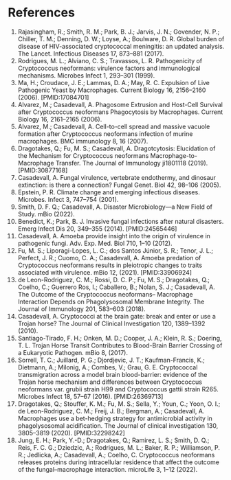 # References
1.	Rajasingham, R.; Smith, R. M.; Park, B. J.; Jarvis, J. N.; Govender, N. P.; Chiller, T. M.; Denning, D. W.; Loyse, A.; Boulware, D. R. Global burden of disease of HIV-associated cryptococcal meningitis: an updated analysis. The Lancet. Infectious Diseases 17, 873–881 (2017).
2.	Rodrigues, M. L.; Alviano, C. S.; Travassos, L. R. Pathogenicity of Cryptococcus neoformans: virulence factors and immunological mechanisms. Microbes Infect 1, 293–301 (1999).
3.	Ma, H.; Croudace, J. E.; Lammas, D. A.; May, R. C. Expulsion of Live Pathogenic Yeast by Macrophages. Current Biology 16, 2156–2160 (2006). [PMID:17084701]
4.	Alvarez, M.; Casadevall, A. Phagosome Extrusion and Host-Cell Survival after Cryptococcus neoformans Phagocytosis by Macrophages. Current Biology 16, 2161–2165 (2006).
5.	Alvarez, M.; Casadevall, A. Cell-to-cell spread and massive vacuole formation after Cryptococcus neoformans infection of murine macrophages. BMC immunology 8, 16 (2007).
6.	Dragotakes, Q.; Fu, M. S.; Casadevall, A. Dragotcytosis: Elucidation of the Mechanism for Cryptococcus neoformans Macrophage-to-Macrophage Transfer. The Journal of Immunology ji1801118 (2019). [PMID:30877168]
7.	Casadevall, A. Fungal virulence, vertebrate endothermy, and dinosaur extinction: is there a connection? Fungal Genet. Biol 42, 98–106 (2005).
8.	Epstein, P. R. Climate change and emerging infectious diseases. Microbes. Infect 3, 747–754 (2001).
9.	Smith, D. F. Q.; Casadevall, A. Disaster Microbiology—a New Field of Study. mBio (2022).
10.	Benedict, K.; Park, B. J. Invasive fungal infections after natural disasters. Emerg Infect Dis 20, 349–355 (2014). [PMID:24565446]
11.	Casadevall, A. Amoeba provide insight into the origin of virulence in pathogenic fungi. Adv. Exp. Med. Biol 710, 1–10 (2012).
12.	Fu, M. S.; Liporagi-Lopes, L. C.; dos Santos Júnior, S. R.; Tenor, J. L.; Perfect, J. R.; Cuomo, C. A.; Casadevall, A. Amoeba predation of Cryptococcus neoformans results in pleiotropic changes to traits associated with virulence. mBio 12, (2021). [PMID:33906924]
13.	de Leon-Rodriguez, C. M.; Rossi, D. C. P.; Fu, M. S.; Dragotakes, Q.; Coelho, C.; Guerrero Ros, I.; Caballero, B.; Nolan, S. J.; Casadevall, A. The Outcome of the Cryptococcus neoformans– Macrophage Interaction Depends on Phagolysosomal Membrane Integrity. The Journal of Immunology 201, 583–603 (2018).
14.	Casadevall, A. Cryptococci at the brain gate: break and enter or use a Trojan horse? The Journal of Clinical Investigation 120, 1389–1392 (2010).
15.	Santiago-Tirado, F. H.; Onken, M. D.; Cooper, J. A.; Klein, R. S.; Doering, T. L. Trojan Horse Transit Contributes to Blood-Brain Barrier Crossing of a Eukaryotic Pathogen. mBio 8, (2017).
16.	Sorrell, T. C.; Juillard, P. G.; Djordjevic, J. T.; Kaufman-Francis, K.; Dietmann, A.; Milonig, A.; Combes, V.; Grau, G. E. Cryptococcal transmigration across a model brain blood-barrier: evidence of the Trojan horse mechanism and differences between Cryptococcus neoformans var. grubii strain H99 and Cryptococcus gattii strain R265. Microbes Infect 18, 57–67 (2016). [PMID:26369713]
17.	Dragotakes, Q.; Stouffer, K. M.; Fu, M. S.; Sella, Y.; Youn, C.; Yoon, O. I.; de Leon-Rodriguez, C. M.; Freij, J. B.; Bergman, A.; Casadevall, A. Macrophages use a bet-hedging strategy for antimicrobial activity in phagolysosomal acidification. The Journal of clinical investigation 130, 3805–3819 (2020). [PMID:32298242]
18.	Jung, E. H.; Park, Y.-D.; Dragotakes, Q.; Ramirez, L. S.; Smith, D. Q.; Reis, F. C. G.; Dziedzic, A.; Rodrigues, M. L.; Baker, R. P.; Williamson, P. R.; Jedlicka, A.; Casadevall, A.; Coelho, C. Cryptococcus neoformans releases proteins during intracellular residence that affect the outcome of the fungal–macrophage interaction. microLife 3, 1–12 (2022).

